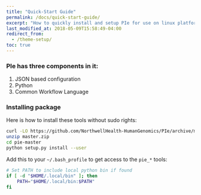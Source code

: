 ```yaml
---
title: "Quick-Start Guide"
permalink: /docs/quick-start-guide/
excerpt: "How to quickly install and setup PIe for use on linux platform."
last_modified_at: 2018-05-09T15:58:49-04:00
redirect_from:
  - /theme-setup/
toc: true
---
```


[^structure]: See [**Structure** page]({{ "/docs/structure/" | relative_url }}) for a list of files and what they do.
[^anaconda]: See [**Anaconda** page]({{ "/docs/anaconda/" | relative_url }}) for installing miniconda and using bioconda for bioinformatics tools.

### PIe has three components in it:
1. JSON based configuration
2. Python
3. Common Workflow Language

### Installing package

Here is how to install these tools without sudo rights:

```bash
curl -LO https://github.com/NorthwellHealth-HumanGenomics/PIe/archive/master.zip
unzip master.zip
cd pie-master
python setup.py install --user
```

Add this to your `~/.bash_profile` to get access to the `pie_*` tools:

```bash
# Set PATH to include local python bin if found
if [ -d "$HOME/.local/bin" ]; then
    PATH="$HOME/.local/bin:$PATH"
fi
```

 